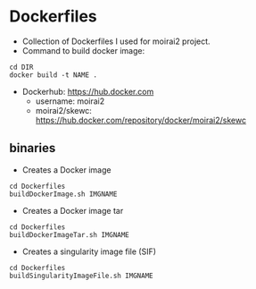 # Dockerfiles
* Collection of Dockerfiles I used for moirai2 project.
* Command to build docker image:
```
cd DIR
docker build -t NAME .
```
* Dockerhub: https://hub.docker.com
  * username: moirai2
  * moirai2/skewc: https://hub.docker.com/repository/docker/moirai2/skewc

## binaries
* Creates a Docker image
```
cd Dockerfiles
buildDockerImage.sh IMGNAME
```
* Creates a Docker image tar
```
cd Dockerfiles
buildDockerImageTar.sh IMGNAME
```
* Creates a singularity image file (SIF)
```
cd Dockerfiles
buildSingularityImageFile.sh IMGNAME
```